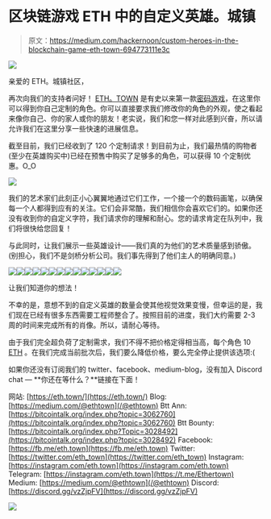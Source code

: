 # 区块链游戏 ETH 中的自定义英雄。城镇

> 原文：<https://medium.com/hackernoon/custom-heroes-in-the-blockchain-game-eth-town-694773111e3c>

![](img/18811e82e5c88b554990f3015038d580.png)

亲爱的 ETH。城镇社区，

再次向我们的支持者问好！ [ETH。TOWN](https://eth.town) 是有史以来第一款[密码游戏](https://hackernoon.com/tagged/crypto-game)，在这里你可以得到你自己定制的角色。你可以直接要求我们修改你的角色的外观，使之看起来像你自己、你的家人或你的朋友！老实说，我们和您一样对此感到兴奋，所以请允许我们在这里分享一些快速的进展信息。

截至目前，我们已经收到了 120 个定制请求！到目前为止，我们最热情的购物者(至少在英雄购买中)已经在预售中购买了足够多的角色，可以获得 10 个定制优惠。O_O

[![](img/f95444fbb82598b276df31a7da1d3465.png)](https://eth.town)

我们的艺术家们此刻正小心翼翼地通过它们工作，一个接一个的数码画笔，以确保每一个人都得到应有的关注。它们会非常酷，我们相信你会喜欢它们的。如果你还没有收到你的自定义字符，我们请求你的理解和耐心。您的请求肯定在队列中，我们将很快给您回复！

与此同时，让我们展示一些英雄设计——我们真的为他们的艺术质量感到骄傲。(别担心，我们不是剑桥分析公司。我们事先得到了他们主人的明确同意。)

[![](img/33ce900f4a168c6431218bf2fef58710.png)](https://eth.town)[![](img/7d33b79d560ea4a16580950bb8ac5e28.png)](https://eth.town)[![](img/4aa22c8873df93ee9f34a22825b6b6e9.png)](https://eth.town)[![](img/e0792f6f3123da338abf11c1c8fe3d1f.png)](https://eth.town)[![](img/3233b2b945333f1f7e7a5e76ef947ea5.png)](https://eth.town)[![](img/f2948854937ebe42765c8775901999eb.png)](https://eth.town)[![](img/f72391448a1ae63586cd2d53dac00ba1.png)](https://eth.town)[![](img/dfbecd7d317e968a83acae581fe38d03.png)](https://eth.town)[![](img/62d31b40a44e9dd25e2ff6a04e026c4c.png)](https://eth.town)[![](img/373afb3d28a75f5b0f0479ebe4bda543.png)](https://eth.town)[![](img/c867d45c2edac17f6c103d846d576ea9.png)](https://eth.town)[![](img/38fbfb2df0930c0986b8549d3f64a12f.png)](https://eth.town)[![](img/c85224fbae7cdf58e7b54143734770f9.png)](https://eth.town)[![](img/125c0a4e8b251296ee3a5dc51db590b5.png)](https://eth.town)

让我们知道你的想法！

不幸的是，意想不到的自定义英雄的数量会使其他视觉效果变慢，但幸运的是，我们现在已经有很多东西需要工程师整合了。按照目前的进度，我们大约需要 2-3 周的时间来完成所有的肖像。所以，请耐心等待。

由于我们完全超负荷了定制需求，我们不得不把价格定得相当高，每个角色 10 [ETH](https://hackernoon.com/tagged/eth) 。在我们完成当前批次后，我们要么降低价格，要么完全停止提供该选项:(

如果你还没有订阅我们的 twitter、facebook、medium-blog，没有加入 Discord chat — **你还在等什么？**链接在下面！

网站: [https://eth.town/](https://eth.town/)
Blog: [https://medium.com/@ethtown](/@ethtown)
Btt Ann: [https://bitcointalk.org/index.php?topic=3062760](https://bitcointalk.org/index.php?topic=3062760)
Btt Bounty: [https://bitcointalk.org/index.php?Topic=3028492](https://bitcointalk.org/index.php?topic=3028492)
Facebook: [https://fb.me/eth.town](https://fb.me/eth.town)
Twitter: [https://twitter.com/eth_town](https://twitter.com/eth_town)
Instagram: [https://instagram.com/eth.town](https://instagram.com/eth.town)
Telegram: [https://instagram.com/eth.town](https://t.me/Ethertown)
Medium: [https://medium.com/@ethtown](/@ethtown)
Discord: [https://discord.gg/vzZjpFV](https://discord.gg/vzZjpFV)

![](img/ab36f970eb0d8c40cd593f8cf0d20afb.png)